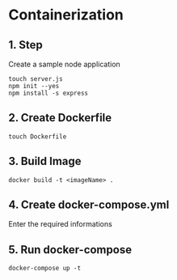 # Containerization

## 1. Step
Create a sample node application
```
touch server.js
npm init --yes
npm install -s express
```
## 2. Create Dockerfile
```
touch Dockerfile
```

## 3. Build Image
```
docker build -t <imageName> .
```

## 4. Create docker-compose.yml
Enter the required informations

## 5. Run docker-compose
```
docker-compose up -t